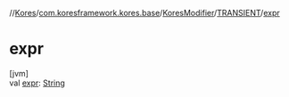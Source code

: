 //[Kores](../../../../index.md)/[com.koresframework.kores.base](../../index.md)/[KoresModifier](../index.md)/[TRANSIENT](index.md)/[expr](expr.md)

# expr

[jvm]\
val [expr](expr.md): [String](https://kotlinlang.org/api/latest/jvm/stdlib/kotlin/-string/index.html)
